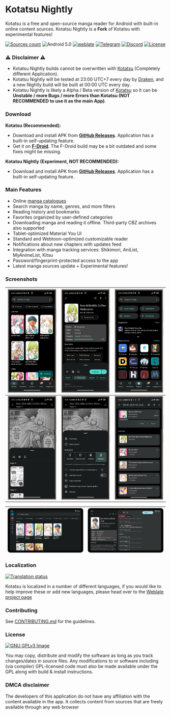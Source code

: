 # Kotatsu Nightly

Kotatsu is a free and open-source manga reader for Android with built-in online content sources. Kotatsu Nightly is a **Fork** of Kotatsu with experimental features!

[![Sources count](https://img.shields.io/badge/dynamic/yaml?url=https%3A%2F%2Fraw.githubusercontent.com%2FKotatsuApp%2Fkotatsu-parsers%2Frefs%2Fheads%2Fmaster%2F.github%2Fsummary.yaml&query=total&label=manga%20sources&color=%23E9321C)](https://github.com/KotatsuApp/kotatsu-parsers) ![Android 5.0](https://img.shields.io/badge/android-5.0+-brightgreen) [![weblate](https://hosted.weblate.org/widgets/kotatsu/-/strings/svg-badge.svg)](https://hosted.weblate.org/engage/kotatsu/) [![Telegram](https://img.shields.io/badge/chat-telegram-60ACFF)](https://t.me/kotatsuapp) [![Discord](https://img.shields.io/discord/898363402467045416?color=5865f2&label=discord)](https://discord.gg/NNJ5RgVBC5) [![License](https://img.shields.io/github/license/KotatsuApp/Kotatsu)](https://github.com/KotatsuApp/Kotatsu/blob/devel/LICENSE)

### ⚠️ Disclaimer ⚠️

- Kotatsu Nightly builds cannot be overwritten with [Kotatsu](https://github.com/KotatsuApp/Kotatsu) (Completely different Application).
- Kotatsu Nightly will be tested at 23:00 UTC+7 every day by [Draken](https://github.com/dragonx943), and a new Nightly build will be built at 00:00 UTC every day.
- Kotatsu Nightly is likely a Alpha / Beta version of [Kotatsu](https://github.com/KotatsuApp/Kotatsu) so it can be **Unstable / more Bugs / more Errors than Kotatsu (NOT RECOMMENDED to use it as the main App)**.

### Download

**Kotatsu (Recommended):**
- Download and install APK from **[GitHub Releases](https://github.com/KotatsuApp/Kotatsu/releases/latest)**. Application has a built-in self-updating feature.
- Get it on **[F-Droid](https://f-droid.org/packages/org.koitharu.kotatsu)**. The F-Droid build may be a bit outdated and some fixes might be missing.

**Kotatsu Nightly (Experiment, NOT RECOMMENDED):**
- Download and install APK from **[GitHub Releases](https://github.com/KotatsuApp/Kotatsu-Nightly/releases/latest)**. Application has a built-in self-updating feature.

### Main Features

* Online [manga catalogues](https://github.com/KotatsuApp/kotatsu-parsers)
* Search manga by name, genres, and more filters
* Reading history and bookmarks
* Favorites organized by user-defined categories
* Downloading manga and reading it offline. Third-party CBZ archives also supported
* Tablet-optimized Material You UI
* Standard and Webtoon-optimized customizable reader
* Notifications about new chapters with updates feed
* Integration with manga tracking services: Shikimori, AniList, MyAnimeList, Kitsu
* Password/fingerprint-protected access to the app
* Latest manga sources update + Experimental features!

### Screenshots

| ![Screenshot_20200226-210337](https://github.com/KotatsuApp/Kotatsu/raw/devel/metadata/en-US/images/phoneScreenshots/1.png) | ![](https://github.com/KotatsuApp/Kotatsu/raw/devel/metadata/en-US/images/phoneScreenshots/2.png)                           | ![Screenshot_20200226-210232](https://github.com/KotatsuApp/Kotatsu/raw/devel/metadata/en-US/images/phoneScreenshots/3.png) |
|-----------------------------------------------------------------------------------------------------------------------------|-----------------------------------------------------------------------------------------------------------------------------|-----------------------------------------------------------------------------------------------------------------------------|
| ![Screenshot_20200226-210405](https://github.com/KotatsuApp/Kotatsu/raw/devel/metadata/en-US/images/phoneScreenshots/4.png) | ![Screenshot_20200226-210151](https://github.com/KotatsuApp/Kotatsu/raw/devel/metadata/en-US/images/phoneScreenshots/5.png) | ![Screenshot_20200226-210223](https://github.com/KotatsuApp/Kotatsu/raw/devel/metadata/en-US/images/phoneScreenshots/6.png) |

| ![](https://github.com/KotatsuApp/Kotatsu/raw/devel/metadata/en-US/images/tenInchScreenshots/1.png) | ![](https://github.com/KotatsuApp/Kotatsu/raw/devel/metadata/en-US/images/tenInchScreenshots/2.png) |
|-----------------------------------------------------------------------------------------------------|-----------------------------------------------------------------------------------------------------|

### Localization

[<img src="https://hosted.weblate.org/widgets/kotatsu/-/287x66-white.png" alt="Translation status">](https://hosted.weblate.org/engage/kotatsu/)

Kotatsu is localized in a number of different languages, if you would like to help improve these or add new languages,
please head over to the [Weblate project page](https://hosted.weblate.org/engage/kotatsu/)

### Contributing

See [CONTRIBUTING.md](./CONTRIBUTING.md) for the guidelines.

### License

[![GNU GPLv3 Image](https://www.gnu.org/graphics/gplv3-127x51.png)](http://www.gnu.org/licenses/gpl-3.0.en.html)

You may copy, distribute and modify the software as long as you track changes/dates in source files. Any modifications
to or software including (via compiler) GPL-licensed code must also be made available under the GPL along with build &
install instructions.

### DMCA disclaimer

The developers of this application do not have any affiliation with the content available in the app.
It collects content from sources that are freely available through any web browser
